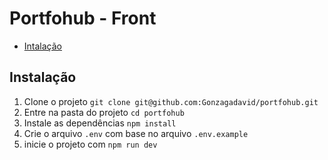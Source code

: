 # Portfohub - Front

- [Intalação](#instalacao)

## Instalação

1. Clone o projeto `git clone git@github.com:Gonzagadavid/portfohub.git`
2. Entre na pasta do projeto `cd portfohub`
3. Instale as dependências `npm install`
4. Crie o arquivo `.env` com base no arquivo `.env.example`
5. inicie o projeto com `npm run dev`
